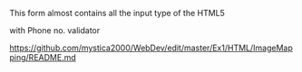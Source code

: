 

This form almost contains all the input type of the HTML5

with Phone no. validator

https://github.com/mystica2000/WebDev/edit/master/Ex1/HTML/ImageMapping/README.md
